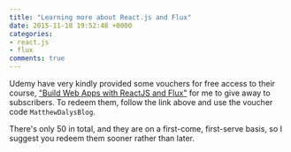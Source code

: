 ```yaml
---
title: "Learning more about React.js and Flux"
date: 2015-11-18 19:52:48 +0000
categories:
- react.js
- flux
comments: true
---
```


Udemy have very kindly provided some vouchers for free access to their course, ["Build Web Apps with ReactJS and Flux"](https://www.udemy.com/learn-and-understand-reactjs/) for me to give away to subscribers. To redeem them, follow the link above and use the voucher code `MatthewDalysBlog`.

There's only 50 in total, and they are on a first-come, first-serve basis, so I suggest you redeem them sooner rather than later.

